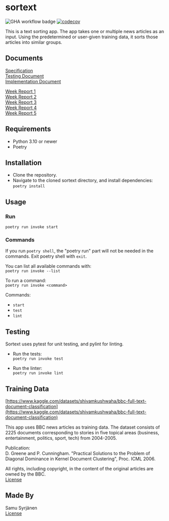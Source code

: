 # sortext

![GHA workflow badge](https://github.com/samusyrjanen/sortext/workflows/CI/badge.svg) [![codecov](https://codecov.io/gh/samusyrjanen/sortext/branch/main/graph/badge.svg?token=TMTGIKOD27)](https://codecov.io/gh/samusyrjanen/sortext)

This is a text sorting app. The app takes one or multiple news articles as an input. Using the predetermined or user-given training data, it sorts those articles into similar groups.

## Documents

[Specification](docs/specification.md)  
[Testing Document](docs/testing_document.md)  
[Implementation Document](docs/implementation_document.md)  

[Week Report 1](docs/week_report_1.md)  
[Week Report 2](docs/week_report_2.md)  
[Week Report 3](docs/week_report_3.md)  
[Week Report 4](docs/week_report_4.md)  
[Week Report 5](docs/week_report_5.md)  

## Requirements

- Python 3.10 or newer
- Poetry

## Installation

- Clone the repository.
- Navigate to the cloned sortext directory, and install dependencies:  
`poetry install`

## Usage

### Run  
`poetry run invoke start`  

### Commands

If you run `poetry shell`, the "poetry run" part will not be needed in the commands. Exit poetry shell with `exit`.

You can list all available commands with:  
`poetry run invoke --list`  

To run a command:  
`poetry run invoke <command>`  

Commands:
- `start`
- `test`
- `lint`

## Testing

Sortext uses pytest for unit testing, and pylint for linting.  
- Run the tests:  
`poetry run invoke test`  

- Run the linter:  
`poetry run invoke lint`

## Training Data

[https://www.kaggle.com/datasets/shivamkushwaha/bbc-full-text-document-classification](https://www.kaggle.com/datasets/shivamkushwaha/bbc-full-text-document-classification)

This app uses BBC news articles as training data. The dataset consists of 2225 documents corresponding to stories in five topical areas (business, entertainment, politics, sport, tech) from 2004-2005.  

Publication:  
D. Greene and P. Cunningham. "Practical Solutions to the Problem of Diagonal Dominance in Kernel Document Clustering", Proc. ICML 2006.  

All rights, including copyright, in the content of the original articles are owned by the BBC.  
[License](https://opendatacommons.org/licenses/dbcl/1-0/)

## Made By

Samu Syrjänen  
[License](LICENSE)

